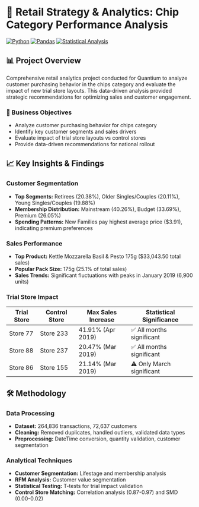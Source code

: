 # 🛒 Retail Strategy & Analytics: Chip Category Performance Analysis

[![Python](https://img.shields.io/badge/Python-3776AB?style=for-the-badge&logo=python&logoColor=white)](https://python.org)
[![Pandas](https://img.shields.io/badge/Pandas-150458?style=for-the-badge&logo=pandas&logoColor=white)](https://pandas.pydata.org)
[![Statistical Analysis](https://img.shields.io/badge/Statistical_Analysis-8A2BE2?style=for-the-badge)](https://)

## 📊 Project Overview

Comprehensive retail analytics project conducted for Quantium to analyze customer purchasing behavior in the chips category and evaluate the impact of new trial store layouts. This data-driven analysis provided strategic recommendations for optimizing sales and customer engagement.

### 🎯 Business Objectives
- Analyze customer purchasing behavior for chips category
- Identify key customer segments and sales drivers  
- Evaluate impact of trial store layouts vs control stores
- Provide data-driven recommendations for national rollout

## 📈 Key Insights & Findings

### Customer Segmentation
- **Top Segments:** Retirees (20.38%), Older Singles/Couples (20.11%), Young Singles/Couples (19.88%)
- **Membership Distribution:** Mainstream (40.26%), Budget (33.69%), Premium (26.05%)
- **Spending Patterns:** New Families pay highest average price ($3.91), indicating premium preferences

### Sales Performance
- **Top Product:** Kettle Mozzarella Basil & Pesto 175g ($33,043.50 total sales)
- **Popular Pack Size:** 175g (25.1% of total sales)
- **Sales Trends:** Significant fluctuations with peaks in January 2019 (6,900 units)

### Trial Store Impact
| Trial Store | Control Store | Max Sales Increase | Statistical Significance |
|-------------|---------------|-------------------|--------------------------|
| Store 77    | Store 233     | 41.91% (Apr 2019) | ✅ All months significant |
| Store 88    | Store 237     | 20.47% (Mar 2019) | ✅ All months significant |
| Store 86    | Store 155     | 21.14% (Mar 2019) | ⚠️ Only March significant |

## 🛠️ Methodology

### Data Processing
- **Dataset:** 264,836 transactions, 72,637 customers
- **Cleaning:** Removed duplicates, handled outliers, validated data types
- **Preprocessing:** DateTime conversion, quantity validation, customer segmentation

### Analytical Techniques
- **Customer Segmentation:** Lifestage and membership analysis
- **RFM Analysis:** Customer value segmentation
- **Statistical Testing:** T-tests for trial impact validation
- **Control Store Matching:** Correlation analysis (0.87-0.97) and SMD (0.00-0.02)
